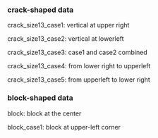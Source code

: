 ### crack-shaped data

crack_size13_case1: vertical at upper right

crack_size13_case2: vertical at lowerleft

crack_size13_case3: case1 and case2 combined

crack_size13_case4: from lower right to upperleft

crack_size13_case5: from upperleft to lower right

### block-shaped data

block: block at the center

block_case1: block at upper-left corner